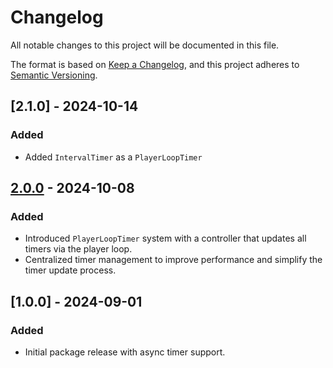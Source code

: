 # Changelog

All notable changes to this project will be documented in this file.

The format is based on [Keep a Changelog](https://keepachangelog.com/en/1.0.0/),
and this project adheres to [Semantic Versioning](https://semver.org/spec/v2.0.0.html).


## [2.1.0] - 2024-10-14
### Added
- Added `IntervalTimer` as a `PlayerLoopTimer`

## [2.0.0] - 2024-10-08
### Added
- Introduced `PlayerLoopTimer` system with a controller that updates all timers via the player loop.
- Centralized timer management to improve performance and simplify the timer update process.

## [1.0.0] - 2024-09-01
### Added
- Initial package release with async timer support.

[2.0.0]: https://github.com/EOppedal/Timers/releases/tag/v2.0.0